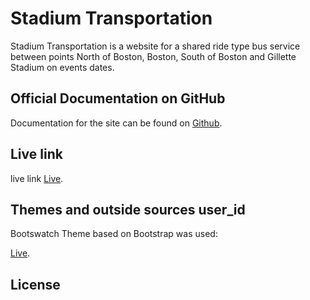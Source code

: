 # Stadium Transportation

Stadium Transportation is a website for a shared ride type bus service between points North of Boston, Boston, South of Boston and Gillette Stadium on events dates.

## Official Documentation on GitHub

Documentation for the site can be found on [Github](https://github.com/ghdaou/p4).

## Live link

live link  [Live](http://www.p4.backbayexpress.com).

## Themes and outside sources user_id

Bootswatch Theme based on Bootstrap was used:

[Live](https://bootswatch.com).



## License
